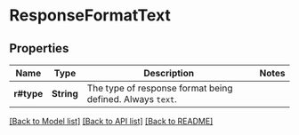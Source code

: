 # ResponseFormatText

## Properties

Name | Type | Description | Notes
------------ | ------------- | ------------- | -------------
**r#type** | **String** | The type of response format being defined. Always `text`. | 

[[Back to Model list]](../README.md#documentation-for-models) [[Back to API list]](../README.md#documentation-for-api-endpoints) [[Back to README]](../README.md)


